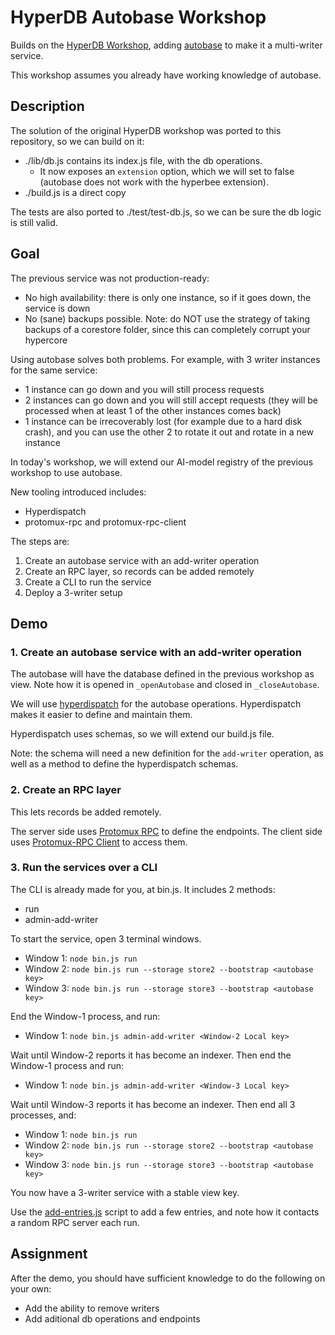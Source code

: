 # HyperDB Autobase Workshop

Builds on the [HyperDB Workshop](https://github.com/holepunchto/hyperdb-workshop), adding [autobase](https://github.com/holepunchto/autobase) to make it a multi-writer service.

This workshop assumes you already have working knowledge of autobase.

## Description

The solution of the original HyperDB workshop was ported to this repository, so we can build on it:
- ./lib/db.js contains its index.js file, with the db operations.
  - It now exposes an `extension` option, which we will set to false (autobase does not work with the hyperbee extension).
- ./build.js is a direct copy

The tests are also ported to ./test/test-db.js, so we can be sure the db logic is still valid.

## Goal

The previous service was not production-ready:
- No high availability: there is only one instance, so if it goes down, the service is down
- No (sane) backups possible. Note: do NOT use the strategy of taking backups of a corestore folder, since this can completely corrupt your hypercore

Using autobase solves both problems. For example, with 3 writer instances for the same service:
  - 1 instance can go down and you will still process requests
  - 2 instances can go down and you will still accept requests (they will be processed when at least 1 of the other instances comes back)
  - 1 instance can be irrecoverably lost (for example due to a hard disk crash), and you can use the other 2 to rotate it out and rotate in a new instance

In today's workshop, we will extend our AI-model registry of the previous workshop to use autobase.

New tooling introduced includes:
- Hyperdispatch
- protomux-rpc and protomux-rpc-client

The steps are:

1) Create an autobase service with an add-writer operation
2) Create an RPC layer, so records can be added remotely
3) Create a CLI to run the service
4) Deploy a 3-writer setup

## Demo

### 1. Create an autobase service with an add-writer operation

The autobase will have the database defined in the previous workshop as view. Note how it is opened in `_openAutobase` and closed in `_closeAutobase`.

We will use [hyperdispatch](https://github.com/holepunchto/hyperdispatch) for the autobase operations. Hyperdispatch makes it easier to define and maintain them.

Hyperdispatch uses schemas, so we will extend our build.js file.

Note: the schema will need a new definition for the `add-writer` operation, as well as a method to define the hyperdispatch schemas.

### 2. Create an RPC layer

This lets records be added remotely.

The server side uses [Protomux RPC](https://github.com/holepunchto/protomux-rpc) to define the endpoints. The client side uses [Protomux-RPC Client](https://github.com/holepunchto/protomux-rpc-client) to access them.

### 3. Run the services over a CLI

The CLI is already made for you, at bin.js. It includes 2 methods:
- run
- admin-add-writer

To start the service, open 3 terminal windows.

- Window 1: `node bin.js run`
- Window 2: `node bin.js run --storage store2 --bootstrap <autobase key>`
- Window 3: `node bin.js run --storage store3 --bootstrap <autobase key>`

End the Window-1 process, and run:
- Window 1: `node bin.js admin-add-writer <Window-2 Local key>`

Wait until Window-2 reports it has become an indexer. Then end the Window-1 process and run:
- Window 1: `node bin.js admin-add-writer <Window-3 Local key>`

Wait until Window-3 reports it has become an indexer. Then end all 3 processes, and:

- Window 1: `node bin.js run`
- Window 2: `node bin.js run --storage store2 --bootstrap <autobase key>`
- Window 3: `node bin.js run --storage store3 --bootstrap <autobase key>`

You now have a 3-writer service with a stable view key.

Use the [add-entries.js](add-entries.js) script to add a few entries, and note how it contacts a random RPC server each run.

## Assignment

After the demo, you should have sufficient knowledge to do the following on your own:

- Add the ability to remove writers
- Add aditional db operations and endpoints
